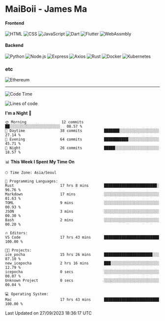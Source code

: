 # MaiBoii - James Ma

#### Frontend
![HTML](https://img.shields.io/badge/-HTML-E34F26?style=flat-square&logo=html5&logoColor=white)
![CSS](https://img.shields.io/badge/-CSS-1572B6?style=flat-square&logo=css3)
![JavaScript](https://img.shields.io/badge/-JavaScript-F7DF1E?style=flat-square&logo=javascript&logoColor=black)
![Dart](https://img.shields.io/badge/-Dart-0175C2?style=flat-square&logo=dart)
![Flutter](https://img.shields.io/badge/-Flutter-02569B?style=flat-square&logo=flutter)
![WebAssmbly](https://img.shields.io/badge/-WebAssembly-654FF0?style=flat-square&logo=webassembly&logoColor=white)


#### Backend
![Python](https://img.shields.io/badge/-Python-3776AB?style=flat-square&logo=python&logoColor=white)
![Node.js](https://img.shields.io/badge/-Node.js-339933?style=flat-square&logo=node.js&logoColor=white)
![Express](https://img.shields.io/badge/-Express-339933?style=flat-square&logo=express&logoColor=white)
![Axios](https://img.shields.io/badge/-Axios-5A29E4?style=flat-square&logo=axios&logoColor=white)
![Rust](https://img.shields.io/badge/-Rust-000000?style=flat-square&logo=rust&logoColor=white)
![Docker](https://img.shields.io/badge/-Docker-2496ED?style=flat-square&logo=docker&logoColor=white)
![Kubernetes](https://img.shields.io/badge/-Kubernetes-326CE5?style=flat-square&logo=kubernetes&logoColor=white)


### etc
![Ethereum](https://img.shields.io/badge/-Ethereum-3C3C3D?style=flat-square&logo=ethereum&logoColor=white)

---
<!--START_SECTION:waka-->
![Code Time](http://img.shields.io/badge/Code%20Time-676%20hrs%2041%20mins-blue)

![Lines of code](https://img.shields.io/badge/From%20Hello%20World%20I%27ve%20Written-55.9%20thousand%20lines%20of%20code-blue)

**I'm a Night 🦉** 

```text
🌞 Morning                12 commits          ██░░░░░░░░░░░░░░░░░░░░░░░   08.57 % 
🌆 Daytime                38 commits          ███████░░░░░░░░░░░░░░░░░░   27.14 % 
🌃 Evening                64 commits          ███████████░░░░░░░░░░░░░░   45.71 % 
🌙 Night                  26 commits          █████░░░░░░░░░░░░░░░░░░░░   18.57 % 
```


📊 **This Week I Spent My Time On** 

```text
🕑︎ Time Zone: Asia/Seoul

💬 Programming Languages: 
Rust                     17 hrs 8 mins       ████████████████████████░   96.76 % 
Markdown                 17 mins             ░░░░░░░░░░░░░░░░░░░░░░░░░   01.63 % 
TOML                     9 mins              ░░░░░░░░░░░░░░░░░░░░░░░░░   00.93 % 
JSON                     3 mins              ░░░░░░░░░░░░░░░░░░░░░░░░░   00.30 % 
Bash                     2 mins              ░░░░░░░░░░░░░░░░░░░░░░░░░   00.20 % 

🔥 Editors: 
VS Code                  17 hrs 43 mins      █████████████████████████   100.00 % 

🐱‍💻 Projects: 
ice_pocha                15 hrs 26 mins      ██████████████████████░░░   87.10 % 
new_icepocha             2 hrs 16 mins       ███░░░░░░░░░░░░░░░░░░░░░░   12.79 % 
icepocha                 0 secs              ░░░░░░░░░░░░░░░░░░░░░░░░░   00.07 % 
Unknown Project          0 secs              ░░░░░░░░░░░░░░░░░░░░░░░░░   00.04 % 

💻 Operating System: 
Mac                      17 hrs 43 mins      █████████████████████████   100.00 % 
```


 Last Updated on 27/09/2023 18:36:17 UTC
<!--END_SECTION:waka-->

